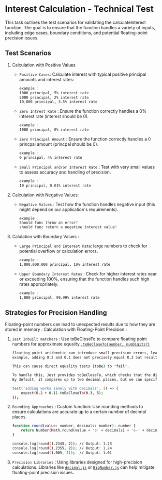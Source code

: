# Interest Calculation  - Technical Test

This task outlines the test scenarios for validating the calculateInterest function. The goal is to ensure that the function handles a variety of inputs, including edge cases, boundary conditions, and potential floating-point precision issues.

## Test Scenarios

1. Calculation with Positive Values

    - `Positive Cases`: Calculate interest with typical positive principal amounts and interest rates:

        ```bash
        example : 
        1000 principal, 5% interest rate
        5000 principal, 2% interest rate
        10,000 principal, 3.5% interest rate

    - `Zero Intrest Rate` : Ensure the function correctly handles a 0% interest rate (interest should be 0).

        ```bash
        example : 
        1000 principal, 0% interest rate

    - `Zero Principal Amount` : Ensure the function correctly handles a 0 princpal amount (princpal should be 0).

        ```bash
        example : 
        0 principal, 4% interest rate

    - `Small Principal and/or Interest Rate` : Test with very small values to assess accuracy and handling of precision.

        ```bash
        example : 
        10 principal, 0.01% interest rate


2. Calculation with Negative Values:

    - `Negative Values` : Test how the function handles negative input (this might depend on our application's requirements).

        ```bash
        example : 
        Should func throw an error?
        should func return a negative interest value?


3. Calulation with Boundary Values :

    - `Large Principal and Interest Rate`: large numbers to check for potential overflow or calculation errors.

        ```bash
        example : 
        1,000,000,000 principal, 10% interest rate


    - `Upper Boundary Interest Rates` : Check for higher interest rates near or exceeding 100%, ensuring that the function handles such high rates appropriately.

        ```bash
        example : 
        1,000 principal, 99.99% interest rate


## Strategies for Precision Handling

Floating-point numbers can lead to unexpected results due to how they are stored in memory : Calculation with Floating-Point Precision :

  1. `Jest Inbuilt matchers`  : Use toBeCloseTo to compare floating point numbers for approximate equality.[`.toBeCloseTo(number, numDigits?)`](https://jestjs.io/docs/expect#tobeclosetonumber-numdigits)

        ```bash
        floating-point arithmetic can introduce small precision errors, leading to unexpected results when comparing decimal values. 
       example, adding 0.2 and 0.1 does not precisely equal 0.3 but results in 0.30000000000000004. 

       This can cause direct equality tests (toBe) to *fail*. 

       To handle this, Jest provides toBeCloseTo, which checks that the difference between the expected and actual values is within a specified precision. 
       By default, it compares up to two decimal places, but we can specify more, like in this example, where the test passes with a precision of five digits:
       
       test('adding works sanely with decimals', () => {
            expect(0.2 + 0.1).toBeCloseTo(0.3, 5);
        });

  2. `Rounding Approaches` : Custom function: Use rounding methods to ensure calculations are accurate up to a certain number of decimal places.

        ```bash
        function round(value: number, decimals: number): number {
            return Number(Math.round(value + 'e' + decimals) + 'e-' + decimals);
        }

        console.log(round(1.2345, 2)); // Output: 1.23
        console.log(round(1.2355, 2)); // Output: 1.24
        console.log(round(1.005, 2));  // Output: 1.01

  3. `Precision Libraries` :  Using libraries designed for high-precision calculations. Libraries like [`decimal.js`](https://mikemcl.github.io/decimal.js/) or [`BigNumber.js`](https://mikemcl.github.io/bignumber.js/) can help mitigate floating-point precision issues.
